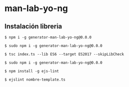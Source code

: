 # man-lab-yo-ng

## Instalación libreria

```
$ npm i -g generator-man-lab-yo-ng@0.0.0
```

```
$ sudo npm i -g generator-man-lab-yo-ng@0.0.0
```

```
$ tsc index.ts --lib ES6 --target ES2017 --skipLibCheck
```

```
$ sudo npm i -g generator-man-lab-yo-ng@0.0.0
```
```
$ npm install -g ejs-lint
```
```
$ ejslint nombre-template.ts
```
